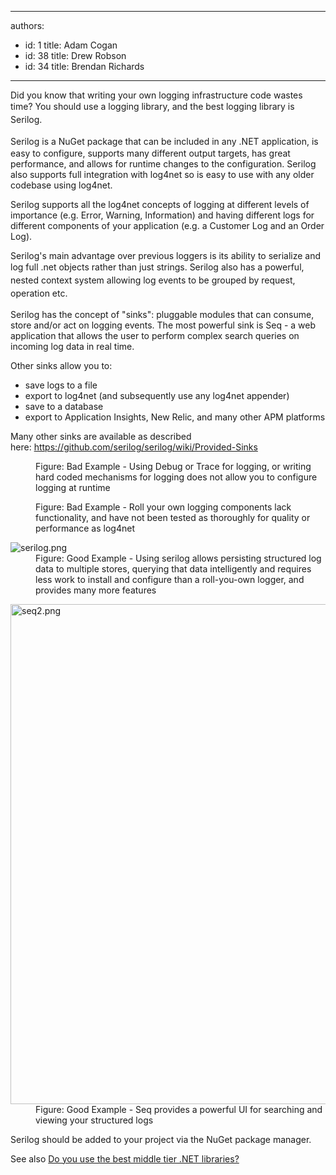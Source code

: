 

---
authors:
  - id: 1
    title: Adam Cogan
  - id: 38
    title: Drew Robson
  - id: 34
    title: Brendan Richards
---




<span class='intro'> <p class="p1">Did you know that writing your own logging infrastructure code wastes time? You should use a logging library, and&#160;t<span style="line-height&#58;20.8px;">he best logging library is Serilog.</span></p><p class="p2"><span style="line-height&#58;20.8px;">Serilog&#160;</span>is a NuGet package that can be included in any .NET application, is easy to configure, supports many different output targets, has great performance, and allows for runtime changes to the configuration. Serilog also&#160;supports&#160;full integration with log4net so is easy to use with any older codebase using log4net.</p> </span>

<p>Serilog supports all the log4net&#160;concepts of logging at different levels of importance (e.g. Error, Warning, Information) and having different logs for different components of your application (e.g. a Customer Log and an Order Log).</p><p class="p1">Serilog's main advantage over previous loggers is its ability to serialize and log full .net objects rather than just strings.<span style="line-height&#58;20.8px;">&#160;Serilog also has a&#160;powerful, nested context system allowing log events to be grouped by request, operation etc.&#160;</span><br></p><p class="p1">Serilog has the concept of &quot;sinks&quot;&#58; pluggable modules that can&#160;consume, store and/or act on logging events. The most powerful sink is Seq - a web application that allows the user to perform complex search queries&#160;on incoming log data in real time.</p><p class="p1">Other sinks allow you to&#58;</p><ul class="p1"><li>save logs to a file<br></li><li>export to log4net (and subsequently use any log4net appender)</li><li>save to a&#160;database</li><li>export to Application Insights, New Relic, and many other APM platforms<br></li></ul><p>Many other sinks are available as described here&#58;&#160;<a href="https&#58;//github.com/serilog/serilog/wiki/Provided-Sinks">https&#58;//github.com/serilog/serilog/wiki/Provided-Sinks </a></p><dl class="badImage"><dt> <img src="/PublishingImages/trace-logging-bad.jpg" alt="" /> </dt><dd>Figure&#58; Bad Example - Using Debug or Trace for logging, or writing hard coded mechanisms for logging does not allow you to configure logging at runtime</dd></dl><dl class="badImage"><dt> <img src="/PublishingImages/trace-logging-bad-2.jpg" alt="" /> </dt><dd>Figure&#58; Bad Example - Roll your own logging components lack functionality, and have not been tested as thoroughly for quality or performance as log4net</dd></dl><dl class="goodImage"><dt> <img alt="serilog.png" src="/PublishingImages/serilog.png" /> </dt><dd>Figure&#58; Good Example - Using serilog&#160;allows persisting structured&#160;log data to multiple stores, querying that data intelligently&#160;and&#160;requires less work to install and configure than a roll-you-own logger, and provides many more features</dd></dl> <dl class="goodImage"> <dt> <img alt="seq2.png" src="/PublishingImages/seq2.png" style="width&#58;800px;" /> </dt><dd>Figure&#58; Good Example - Seq provides a powerful UI for searching and viewing your structured logs</dd></dl><p>Serilog&#160;should be added to your project via the NuGet package manager.<br></p><p>See also&#160;<a href="/_layouts/15/FIXUPREDIRECT.ASPX?WebId=3dfc0e07-e23a-4cbb-aac2-e778b71166a2&amp;TermSetId=07da3ddf-0924-4cd2-a6d4-a4809ae20160&amp;TermId=9ea489f4-032b-4e5b-a0e0-df5a0c3148fe">Do you use the best middle tier .NET libraries?</a></p>



